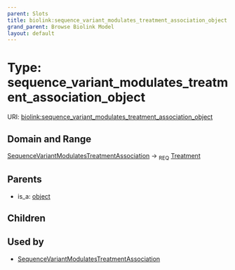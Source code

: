 ```yaml
---
parent: Slots
title: biolink:sequence_variant_modulates_treatment_association_object
grand_parent: Browse Biolink Model
layout: default
---
```


# Type: sequence_variant_modulates_treatment_association_object




URI: [biolink:sequence_variant_modulates_treatment_association_object](https://w3id.org/biolink/vocab/sequence_variant_modulates_treatment_association_object)

## Domain and Range

[SequenceVariantModulatesTreatmentAssociation](SequenceVariantModulatesTreatmentAssociation.md) ->  <sub>REQ</sub> [Treatment](Treatment.md)

## Parents

 *  is_a: [object](object.md)

## Children


## Used by

 * [SequenceVariantModulatesTreatmentAssociation](SequenceVariantModulatesTreatmentAssociation.md)

